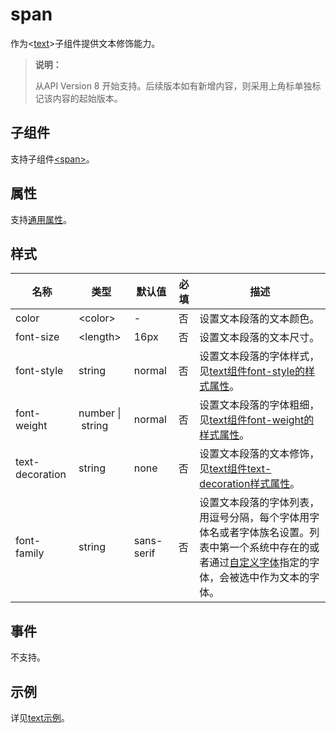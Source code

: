 # span
<!--Kit: ArkUI-->
<!--Subsystem: ArkUI-->
<!--Owner: @xiangyuan6-->
<!--Designer: @pssea-->
<!--Tester: @jiaoaozihao-->
<!--Adviser: @HelloCrease-->


作为&lt;[text](js-service-widget-basic-text.md)&gt;子组件提供文本修饰能力。


> **说明：**
>
> 从API Version 8 开始支持。后续版本如有新增内容，则采用上角标单独标记该内容的起始版本。



## 子组件

支持子组件[\<span>](js-service-widget-basic-span.md)。


## 属性

支持[通用属性](js-service-widget-common-attributes.md)。


## 样式

| 名称 | 类型 | 默认值 | 必填 | 描述 |
| -------- | -------- | -------- | -------- | -------- |
| color | &lt;color&gt; | - | 否 | 设置文本段落的文本颜色。 |
| font-size | &lt;length&gt; | 16px | 否 | 设置文本段落的文本尺寸。 |
| font-style | string | normal | 否 | 设置文本段落的字体样式，见[text组件font-style的样式属性](js-service-widget-basic-text.md#样式)。 |
| font-weight | number&nbsp;\|&nbsp;string | normal | 否 | 设置文本段落的字体粗细，见[text组件font-weight的样式属性](js-service-widget-basic-text.md#样式)。 |
| text-decoration | string | none | 否 | 设置文本段落的文本修饰，见[text组件text-decoration样式属性](js-service-widget-basic-text.md#样式)。 |
| font-family | string | sans-serif | 否 | 设置文本段落的字体列表，用逗号分隔，每个字体用字体名或者字体族名设置。列表中第一个系统中存在的或者通过[自定义字体](js-service-widget-common-customizing-font.md)指定的字体，会被选中作为文本的字体。 |


## 事件

不支持。

## 示例

详见[text示例](js-service-widget-basic-text.md#示例)。